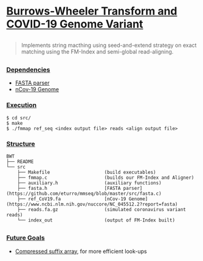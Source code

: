 # <ins>Burrows-Wheeler Transform and COVID-19 Genome Variant </ins>

## 

> Implements string macthing using seed-and-extend strategy 
> on exact matching using the FM-Index and semi-global read-aligning.

## 

### <ins>Dependencies</ins>
* [FASTA parser](https://github.com/eturro/mmseq/blob/master/src/fasta.c)
* [nCov-19 Genome](https://www.ncbi.nlm.nih.gov/nuccore/NC_045512.2?report=fasta)

### <ins>Execution</ins>
```
$ cd src/
$ make
$ ./fmmap ref_seq <index output file> reads <align output file>
```

### <ins>Structure</ins>
    BWT
    ├── README                   
    └── src
        ├── Makefile                    (build executables)
        ├── fmmap.c                     (builds our FM-Index and Aligner)
        ├── auxiliary.h                 (auxiliary functions)
        ├── fasta.h                     [FASTA parser](https://github.com/eturro/mmseq/blob/master/src/fasta.c)
        ├── ref_CoV19.fa                [nCov-19 Genome](https://www.ncbi.nlm.nih.gov/nuccore/NC_045512.2?report=fasta)
        ├── reads.fa.gz                 (simulated coronavirus variant reads)
        └── index_out                   (output of FM-Index built)   
##

### <ins> Future Goals </ins>
* [Compressed suffix array](https://www.cs.cmu.edu/~dga/csa.pdf), for more efficient look-ups

